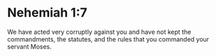 # Nehemiah 1:7

We have acted very corruptly against you and have not kept the commandments, the statutes, and the rules that you commanded your servant Moses.
